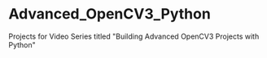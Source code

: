 


# Advanced_OpenCV3_Python
Projects for Video Series titled "Building Advanced OpenCV3 Projects with Python"

